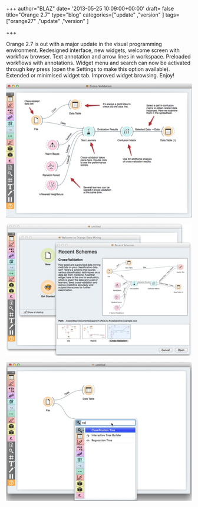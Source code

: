 +++
author="BLAZ"
date= '2013-05-25 10:09:00+00:00'
draft= false
title="Orange 2.7"
type="blog"
categories=["update" ,"version" ]
tags=["orange27" ,"update" ,"version" ]

+++

Orange 2.7 is out with a major update in the visual programming environment. Redesigned interface, new widgets, welcome screen with workflow browser. Text annotation and arrow lines in workspace. Preloaded workflows with annotations. Widget menu and search can now be activated through key press (open the Settings to make this option available). Extended or minimised widget tab. Improved widget browsing. Enjoy!

![](/images/2013/05/25/orange27-cv.png__539x387_q95_crop_upscale.jpg)

![](/images/2013/05/25/orange27-recent.png__576x409_q95_crop_upscale.jpg)

![](/images/2013/05/25/orange27-tree.png__551x411_q95_crop_upscale.jpg)
